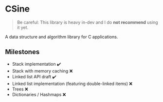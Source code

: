 # CSine
> Be careful: This library is heavy in-dev and I do **not recommend** using it yet.

A data structure and algorithm library for C applications.

## Milestones
- Stack implementation :heavy_check_mark:
- Stack with memory caching :x:
- Linked list API draft  :heavy_check_mark:
- Linked list implementation (featuring double-linked items) :x:
- Trees :x:
- Dictionaries / Hashmaps :x:
